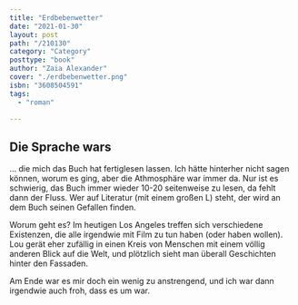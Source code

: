 ```yaml
---
title: "Erdbebenwetter"
date: "2021-01-30"
layout: post
path: "/210130"
category: "Category"
posttype: "book"
author: "Zaia Alexander"
cover: "./erdbebenwetter.png"
isbn: "3608504591"
tags:
  - "roman"

---
```

## Die Sprache wars

... die mich das Buch hat fertiglesen lassen. Ich hätte hinterher nicht sagen können, worum es ging, aber die Athmosphäre war immer da. Nur ist es schwierig, das Buch immer wieder 10-20 seitenweise zu lesen, da fehlt dann der Fluss. Wer auf Literatur (mit einem großen L) steht, der wird an dem Buch seinen Gefallen finden.

Worum geht es? Im heutigen Los Angeles treffen sich verschiedene Existenzen, die alle irgendwie mit Film zu tun haben (oder haben wollen). Lou gerät eher zufällig in einen Kreis von Menschen mit einem völlig anderen Blick auf die Welt, und plötzlich sieht man überall Geschichten hinter den Fassaden.

Am Ende war es mir doch ein wenig zu anstrengend, und ich war dann irgendwie auch froh, dass es um war.